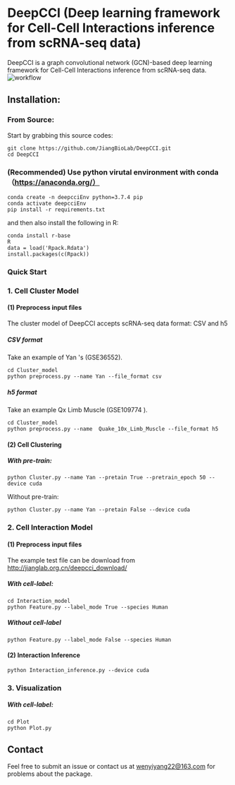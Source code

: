 # DeepCCI (Deep learning framework for Cell-Cell Interactions inference from scRNA-seq data)

DeepCCI is a graph convolutional network (GCN)-based deep learning framework for Cell-Cell Interactions inference from scRNA-seq data.
![workflow](https://user-images.githubusercontent.com/72069543/169433397-ff34dce1-717f-446e-8b0a-0e1b5ccf6da6.png)


## Installation:

### From Source:

Start by grabbing this source codes:

```
git clone https://github.com/JiangBioLab/DeepCCI.git
cd DeepCCI
```

###  (Recommended) Use python virutal environment with conda（https://anaconda.org/）

```
conda create -n deepcciEnv python=3.7.4 pip
conda activate deepcciEnv
pip install -r requirements.txt
```
and then also install the following in R:

```
conda install r-base
R
data = load('Rpack.Rdata')
install.packages(c(Rpack))
```

### 
### Quick Start

### 1. Cell Cluster Model

#### **(1) Preprocess input files**

The cluster model of DeepCCI accepts scRNA-seq data format: CSV and h5

##### CSV format

Take an example of Yan 's  (GSE36552).

```
cd Cluster_model
python preprocess.py --name Yan --file_format csv
```

##### h5 format

Take an example Qx Limb Muscle (GSE109774 ).

```
cd Cluster_model
python preprocess.py --name  Quake_10x_Limb_Muscle --file_format h5
```

#### (2) Cell Clustering

##### With pre-train:

```
python Cluster.py --name Yan --pretain True --pretrain_epoch 50 --device cuda
```

Without pre-train:

```
python Cluster.py --name Yan --pretain False --device cuda
```

### 2. Cell Interaction Model

#### **(1) Preprocess input files**

The example test file can be download from  http://jianglab.org.cn/deepcci_download/

##### With cell-label:

```
cd Interaction_model
python Feature.py --label_mode True --species Human
```

##### Without cell-label

```
python Feature.py --label_mode False --species Human
```

#### (2) Interaction Inference

```
python Interaction_inference.py --device cuda 
```

### 3. Visualization

##### With cell-label:

```
cd Plot
python Plot.py
```

## Contact

Feel free to submit an issue or contact us at wenyiyang22@163.com for problems about the package.
